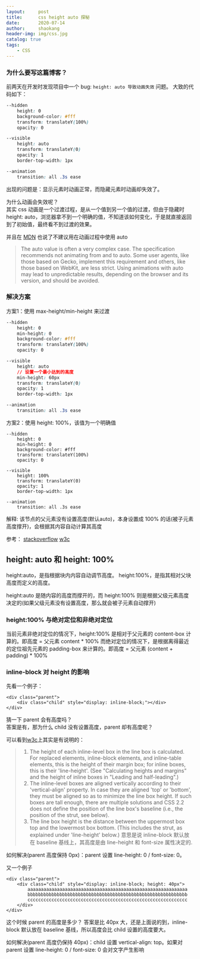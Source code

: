 ```yaml
---
layout:     post
title:      css height auto 探秘
date:       2020-07-14
author:     shaokang
header-img: img/css.jpg
catalog: true
tags:
    - CSS
---
```


### 为什么要写这篇博客？

前两天在开发时发现项目中一个 bug: `height: auto 导致动画失效` 问题。
大致的代码如下：
```css
--hidden
    height: 0
    background-color: #fff
    transform: translateY(100%)
    opacity: 0

--visible
    height: auto
    transform: translateY(0)
    opacity: 1
    border-top-width: 1px

--animation
    transition: all .3s ease
```
出现的问题是：显示元素时动画正常，而隐藏元素时动画却失效了。

为什么动画会失效呢？  
其实 css 动画是一个过渡过程，是从一个值到另一个值的过渡，但由于隐藏时 height: auto，浏览器拿不到一个明确的值，不知道该如何变化，于是就直接返回到了初始值，最终看不到过渡的效果。

并且在 [MDN](https://developer.mozilla.org/en-US/docs/Web/CSS/CSS_Transitions/Using_CSS_transitions) 也说了不建议用在动画过程中使用 auto
> The auto value is often a very complex case. The specification recommends not animating from and to auto. Some user agents, like those based on Gecko, implement this requirement and others, like those based on WebKit, are less strict. Using animations with auto may lead to unpredictable results, depending on the browser and its version, and should be avoided.

### 解决方案

方案1：使用 max-height/min-height 来过渡
```css
--hidden
    height: 0
    min-height: 0
    background-color: #fff
    transform: translateY(100%)
    opacity: 0

--visible
    height: auto
    // 设置一个最小达到的高度
    min-height: 60px
    transform: translateY(0)
    opacity: 1
    border-top-width: 1px

--animation
    transition: all .3s ease
```

方案2：使用 height: 100%，该值为一个明确值
```
--hidden
    height: 0
    min-height: 0
    background-color: #fff
    transform: translateY(100%)
    opacity: 0

--visible
    height: 100%
    transform: translateY(0)
    opacity: 1
    border-top-width: 1px

--animation
    transition: all .3s ease
```
解释: 该节点的父元素没有设置高度(默认auto)，本身设置成 100% 的话(被子元素高度撑开)，会根据其内容自动计算其高度

参考：
[stackoverflow](https://stackoverflow.com/questions/3508605/how-can-i-transition-height-0-to-height-auto-using-css)  [w3c](https://github.com/w3c/csswg-drafts/issues/626)

## height: auto 和 height: 100%

height:auto，是指根据块内内容自动调节高度。
height:100%，是指其相对父块高度而定义的高度。  

height:auto 是随内容的高度而撑开的，而 height:100% 则是根据父级元素高度决定的(如果父级元素没有设置高度，那么就会被子元素自动撑开)

### height:100% 与绝对定位和非绝对定位

当前元素非绝对定位的情况下，height:100% 是相对于父元素的 content-box 计算的。即高度 = 父元素 content * 100%
而绝对定位的情况下，是根据离得最近的定位祖先元素的 padding-box 来计算的。即高度 = 父元素 (content + padding) * 100%

### inline-block 对 height 的影响
先看一个例子：
```
<div class="parent">
    <div class="child" style="display: inline-block;"></div>
</div>
```
猜一下 parent 会有高度吗？  
答案是有，那为什么 child 没有设置高度，parent 却有高度呢？

可以看到[w3c](https://www.w3.org/TR/CSS22/visudet.html#strut)上其实是有说明的：
>1. The height of each inline-level box in the line box is calculated. For replaced elements, inline-block elements, and inline-table elements, this is the height of their margin box; for inline boxes, this is their 'line-height'. (See "Calculating heights and margins" and the height of inline boxes in "Leading and half-leading".)
>2. The inline-level boxes are aligned vertically according to their 'vertical-align' property. In case they are aligned 'top' or 'bottom', they must be aligned so as to minimize the line box height. If such boxes are tall enough, there are multiple solutions and CSS 2.2 does not define the position of the line box's baseline (i.e., the position of the strut, see below).
>3. The line box height is the distance between the uppermost box top and the lowermost box bottom. (This includes the strut, as explained under 'line-height' below.)
意思是说 inline-block 默认放在 baseline 基线上，其高度是由 line-height 和 font-size 属性决定的.

如何解决(parent 高度保持 0px)：parent 设置 line-height: 0 / font-size: 0。

又一个例子
```
<div class="parent">
    <div class="child" style="display: inline-block; height: 40px">
        aaaaaaaaaaaaaaaaaaaaaaaaaaaaaaaaaaaaaaaaaaaaaaaaaaaaaaaaaaaa
        bbbbbbbbbbbbbbbbbbbbbbbbbbbbbbbbbbbbbbbbbbbbbbbbbbbbbbbbbbbb
        cccccccccccccccccccccccccccccccccccccccccccccccccccccccccccc
    </div>
</div>
```
这个时候 parent 的高度是多少？
答案是比 40px 大，还是上面说的到，inline-block 默认放在 baseline 基线，所以高度会比 child 设置的高度要大。

如何解决(parent 高度仍保持 40px)：child 设置 vertical-align: top。如果对 parent 设置 line-height: 0 / font-size: 0 会对文字产生影响